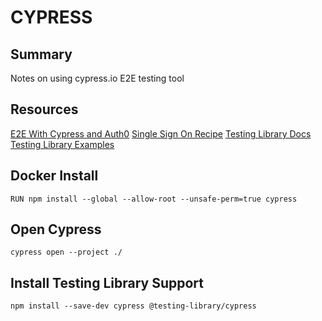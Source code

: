 # CYPRESS

## Summary

Notes on using cypress.io E2E testing tool

## Resources

[E2E With Cypress and Auth0](https://auth0.com/blog/end-to-end-testing-with-cypress-and-auth0/)
[Single Sign On Recipe](https://github.com/cypress-io/cypress-example-recipes/tree/master/examples/logging-in__single-sign-on)
[Testing Library Docs](https://testing-library.com/docs/cypress-testing-library/intro)
[Testing Library Examples](https://github.com/testing-library/cypress-testing-library/tree/master/cypress/integration)

## Docker Install

```docker
RUN npm install --global --allow-root --unsafe-perm=true cypress
```

## Open Cypress

```console
cypress open --project ./
```

## Install Testing Library Support

```console
npm install --save-dev cypress @testing-library/cypress
```
